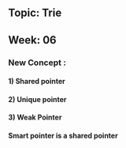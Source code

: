 ## Topic: Trie
## Week: 06
### New Concept :
#### 1) Shared pointer 
#### 2) Unique pointer  
#### 3) Weak Pointer
#### Smart pointer is a shared pointer